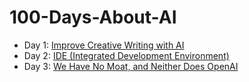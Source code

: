 # 100-Days-About-AI

- Day 1: [Improve Creative Writing with AI](days/day-1.md)
- Day 2: [IDE (Integrated Development Environment)](days/day-2.md)
- Day 3: [We Have No Moat, and Neither Does OpenAI](days/day-3.md)
